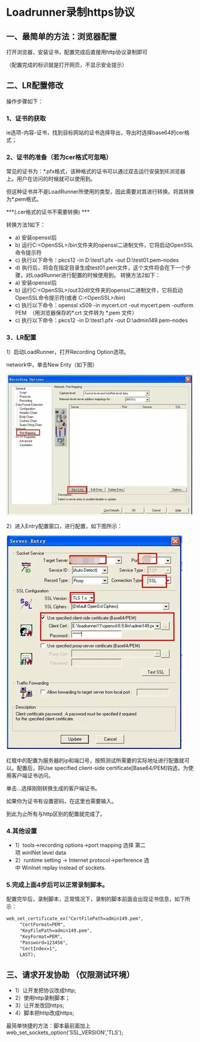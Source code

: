 # Loadrunner录制https协议

## 一、最简单的方法：浏览器配置

打开浏览器，安装证书，配置完成后直接用http协议录制即可

（配置完成的标识就是打开网页，不显示安全提示）

## 二、LR配置修改

操作步骤如下：

### 1、证书的获取

ie选项-内容-证书，找到目标网站的证书选择导出，导出时选择base64的cer格式；

### 2、证书的准备（若为cer格式可忽略） 

常见的证书为：*.pfx格式，该种格式的证书可以通过双击运行安装到IE浏览器上。用户在访问的时候就可以使用到。

但这种证书并不是LoadRunner所使用的类型，因此需要对其进行转换。将其转换为*.pem格式。

***(.cer格式的证书不需要转换) ***

转换方法1如下：
- a) 安装openssl后
- b) 运行C:\<OpenSSL>/bin文件夹的openssl二进制文件，它将启动OpenSSL命令提示符
- c) 执行以下命令：pkcs12 -in D:\test1.pfx -out D:\test01.pem–nodes
- d) 执行后，将会在指定目录生成test01.pem文件，这个文件将会在下一个步骤，对LoadRunner进行配置的时候使用到。
转换方法2如下：
- a) 安装openssl后
- b) 运行C:\<OpenSSL>/out32dll文件夹的openssl二进制文件，它将启动OpenSSL命令提示符(或者 C:\<OpenSSL>/bin)
- c) 执行以下命令：openssl x509 -in mycert.crt -out mycert.pem -outform PEM  （用浏览器保存的*.crt 文件转为 *.pem 文件）
- c) 执行以下命令：pkcs12 -in D:\test1.pfx -out D:\admin149.pem–nodes

### 3．LR配置

1）启动LoadRunner，打开Recording Option选项。

network中，单击New Enty（如下图）

![](./images/lr_01_01.png)

2）进入Entry配置窗口，进行配置，如下图所示：

![](./images/lr_01_02.png)

红框中的配置为服务器的ip和端口号，按照测试所需要的实际地址进行配置就可以。配置后，将Use specified client-side certificate[Base64/PEM]钩选，为使用客户端证书访问。

单击...选择刚刚转换生成的客户端证书。

如果你为证书有设置密码，在这里也需要输入。

到此为止所有与http区别的配置就完成了。

### 4.其他设置

- 1）tools->recording options->port mapping 选择 第二项 winINet level data
- 2）runtime setting -> Internet protocol->perference 选中 WinInet replay instead of sockets.

### 5.完成上面4步后可以正常录制脚本。

配置完毕后，录制脚本，正常情况下，录制的脚本前面会出现证书信息，如下所示：

```
web_set_certificate_ex("CertFilePath=admin149.pem", 
     "CertFormat=PEM", 
     "KeyFilePath=admin149.pem", 
     "KeyFormat=PEM", 
     "Password=123456", 
     "CertIndex=1",
     LAST); 
```

## 三、请求开发协助 （仅限测试环境）

- 1）让开发把协议改成http;
- 2）使用http录制脚本；
- 3）让开发改回https;
- 4）脚本把http改成https;

最简单快捷的方法：脚本最前面加上web_set_sockets_option('SSL_VERSION','TLS');
